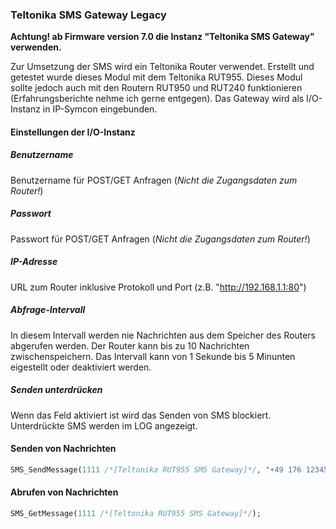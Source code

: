 ### Teltonika SMS Gateway Legacy

**Achtung! ab Firmware version 7.0 die Instanz "Teltonika SMS Gateway" verwenden.**

Zur Umsetzung der SMS wird ein Teltonika Router verwendet. Erstellt und getestet wurde dieses Modul mit dem Teltonika RUT955. 
Dieses Modul sollte jedoch auch  mit den Routern RUT950 und RUT240 funktionieren (Erfahrungsberichte nehme ich gerne entgegen). 
Das Gateway wird als I/O- Instanz in IP-Symcon eingebunden. 

#### Einstellungen der I/O-Instanz

##### Benutzername
Benutzername für POST/GET Anfragen (*Nicht die Zugangsdaten zum Router!*)

##### Passwort
Passwort für POST/GET Anfragen (*Nicht die Zugangsdaten zum Router!*)

##### IP-Adresse
URL zum Router inklusive Protokoll und Port (z.B. "http://192.168.1.1:80")

##### Abfrage-Intervall
In diesem Intervall werden nie Nachrichten aus dem Speicher des Routers abgerufen werden. Der Router kann bis zu 10 Nachrichten zwischenspeichern. 
Das Intervall kann von 1 Sekunde bis 5 Minunten eigestellt oder deaktiviert werden. 

##### Senden unterdrücken
Wenn das Feld aktiviert ist wird das Senden von SMS blockiert. Unterdrückte SMS werden im LOG angezeigt. 




#### Senden von Nachrichten
```php
SMS_SendMessage(1111 /*[Teltonika RUT955 SMS Gateway]*/, "+49 176 123456", "Lorem ipsum dolor sit amet" );
```

#### Abrufen von Nachrichten
```php
SMS_GetMessage(1111 /*[Teltonika RUT955 SMS Gateway]*/);
```